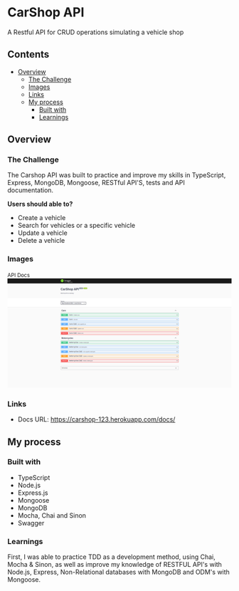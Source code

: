 # CarShop API
A Restful API for CRUD operations simulating a vehicle shop

## Contents
- [Overview](#overview)
    - [The Challenge](#the-challenge)
    - [Images](#images)
    - [Links](#links)
  - [My process](#my-process)
    - [Built with](#built-with)
    - [Learnings](#learnings)

## Overview

### The Challenge

The Carshop API was built to practice and improve my skills in TypeScript, Express, MongoDB, Mongoose,
RESTful API'S, tests and API documentation.

__Users should able to?__
- Create a vehicle
- Search for vehicles or a specific vehicle
- Update a vehicle
- Delete a vehicle

### Images

<small>API Docs</small>
![](./assets//carshop-api-docs.png)

### Links

- Docs URL: https://carshop-123.herokuapp.com/docs/

## My process


### Built with

- TypeScript
- Node.js
- Express.js
- Mongoose
- MongoDB
- Mocha, Chai and Sinon
- Swagger

### Learnings

First, I was able to practice TDD as a development method, using Chai, Mocha & Sinon, as well as improve my knowledge of RESTFUL API's with Node.js, Express, Non-Relational databases with MongoDB and ODM's with Mongoose.